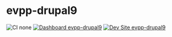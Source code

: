 # evpp-drupal9

![CI none](https://img.shields.io/badge/ci-none-orange.svg)
[![Dashboard evpp-drupal9](https://img.shields.io/badge/dashboard-evpp_drupal9-yellow.svg)](https://dashboard.pantheon.io/sites/611fac01-eca9-4ca5-a2a6-60cdda767a4c#dev/code)
[![Dev Site evpp-drupal9](https://img.shields.io/badge/site-evpp_drupal9-blue.svg)](http://dev-evpp-drupal9.pantheonsite.io/)